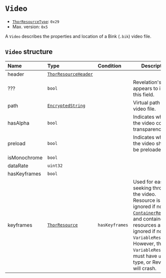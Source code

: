 # `Video`

- [`ThorResourceType`](./index.md#thorresourcetype-enum): `0x29`
- Max. version: `0x5`

A `Video` describes the properties and location of a Bink (`.bik`) video file.

## `Video` structure

| Name | Type | Condition | Description |
| :-- | :-- | :-- | --- |
| header | [`ThorResourceHeader`](./index.md#thorresourceheader-structure) |  |  |
| ??? | `bool` |  | Revelation's code appears to ignore this field. |
| path | [`EncryptedString`](../base.md#encryptedstring-structure) |  | Virtual path to video file. |
| hasAlpha | `bool` |  | Indicates whether the video contains transparency data. |
| preload | `bool` |  | Indicates whether the video should be preloaded. |
| isMonochrome | `bool` |  |  |
| dataRate | `uint32` |  |  |
| hasKeyframes | `bool` |  |  |
| keyframes | [`ThorResource`](./index.md#thorresource-structure) | `hasKeyframes` | Used for easy seeking through the video. Resource is ignored if not a [`ContainerResource`](./containerresource.md), and contained resources are ignored if not `VariableResource`. However, the `VariableResource`s must have `uint32` type, or Revelation will crash. |
